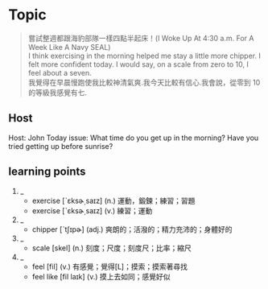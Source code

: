 # Topic

> 嘗試整週都跟海豹部隊一樣四點半起床！(I Woke Up At 4:30 a.m. For A Week Like A Navy SEAL) <br>
> I think exercising in the morning helped me stay a little more chipper. I felt more confident today. I would say, on a scale from zero to 10, I feel about a seven. <br>
> 我覺得在早晨慢跑使我比較神清氣爽.我今天比較有信心.我會說，從零到 10 的等級我感覺有七. <br>

## Host
Host: John
Today issue: What time do you get up in the morning? Have you tried getting up before sunrise?

## learning points
1. _
	* exercise  [ˋɛksɚ͵saɪz]  (n.)  運動，鍛鍊；練習；習題
	* exercise  [ˋɛksɚ͵saɪz]  (v.)  練習；運動
2. _
	* chipper  [ˋtʃɪpɚ]  (adj.)  爽朗的；活潑的；精力充沛的；身體好的
3. _
	* scale  [skel]  (n.)  刻度；尺度；刻度尺；比率；縮尺
4. _
	* feel  [fil]  (v.)  有感覺；覺得[L]；摸索；摸索著尋找
	* feel like  [fil laɪk]  (v.)  摸上去如同；感覺好似
